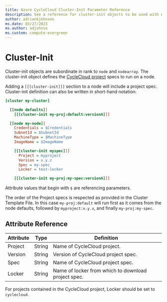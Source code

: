 ```yaml
---
title: Azure CycleCloud Cluster-Init Parameter Reference
description: See a reference for cluster-init objects to be used with Azure CycleCloud. A cluster-init object defines the CycleCloud project specifications to run on a node.
author: adriankjohnson
ms.date: 03/27/2023
ms.author: adjohnso
ms.custom: compute-evergreen
---
```


# Cluster-Init

Cluster-init objects are subordinate in rank to `node` and `nodearray`. The cluster-init object defines the [CycleCloud project](~/how-to/projects.md) specs to run on a node.

Adding a `[[[cluster-init]]]` section to a node will include a project spec. Cluster-init definition can also be written in short-hand notation:

``` ini
[cluster my-cluster]

  [[node defaults]]
    [[[cluster-init my-proj:default:versionA]]]

  [[node my-node]]
    Credentials = $Credentials
    SubnetId = $SubnetId
    MachineType = $MachineType
    ImageName = $ImageName

    [[[cluster-init myspec]]]
      Project = myproject
      Version = x.y.z
      Spec = my-spec
      Locker = test-locker

    [[[cluster-init my-proj:my-spec:versionA]]]

```

Attribute values that begin with `$` are referencing parameters.

The order of the Project specs is respected as provided in the Cluster Template File. In this case `my-proj:default` will run first as it
comes from the node defaults, followed by `myproject:x.y.x`, and finally `my-proj:my-spec`.

## Attribute Reference

Attribute | Type | Definition
------ | ----- | ----------
Project | String | Name of CycleCloud project.
Version | String | Version of CycleCloud project spec.
Spec | String | Name of CycleCloud project spec.
Locker | String | Name of locker from which to download project spec.

For projects contained in the CycleCloud project, Locker should be set to `cyclecloud`.
